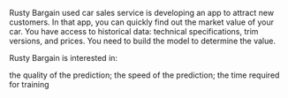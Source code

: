 Rusty Bargain used car sales service is developing an app to attract new customers. In that app, you can quickly find out the market value of your car. You have access to historical data: technical specifications, trim versions, and prices. You need to build the model to determine the value.

Rusty Bargain is interested in:

the quality of the prediction;
the speed of the prediction;
the time required for training
